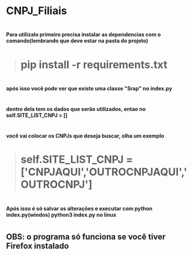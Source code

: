 # <h1 aling="center">CNPJ_Filiais</h1>
# <h4>Para utilizalo primeiro precisa instalar as dependencias com o comando(lembrando que deve estar na pasta do projeto)</h4>
># pip install -r requirements.txt
# <h4>após isso você pode ver que existe uma classe "Srap" no index.py</h4>
# <h4>dentro dela tem os dados que serão utilizados, entao no self.SITE_LIST_CNPJ = []</h4>
# <h4>você vai colocar os CNPJs que deseja buscar, olha um exemplo</h4>
># self.SITE_LIST_CNPJ = ['CNPJAQUI','OUTROCNPJAQUI','OUTROCNPJ']
# <h4>Após isso é só salvar as alterações e executar com python index.py(windos) python3 index.py no linux</h4>
# <h2>OBS: o programa só funciona se você tiver Firefox instalado</h2>
